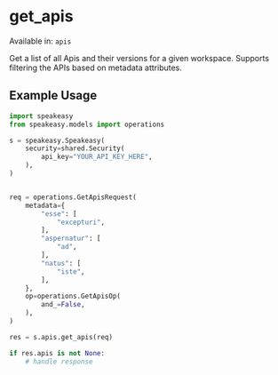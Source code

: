 # get_apis
Available in: `apis`

Get a list of all Apis and their versions for a given workspace.
Supports filtering the APIs based on metadata attributes.

## Example Usage
```python
import speakeasy
from speakeasy.models import operations

s = speakeasy.Speakeasy(
    security=shared.Security(
        api_key="YOUR_API_KEY_HERE",
    ),
)


req = operations.GetApisRequest(
    metadata={
        "esse": [
            "excepturi",
        ],
        "aspernatur": [
            "ad",
        ],
        "natus": [
            "iste",
        ],
    },
    op=operations.GetApisOp(
        and_=False,
    ),
)

res = s.apis.get_apis(req)

if res.apis is not None:
    # handle response
```